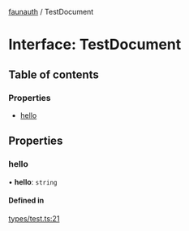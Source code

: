 [faunauth](../index.md) / TestDocument

# Interface: TestDocument

## Table of contents

### Properties

- [hello](TestDocument.md#hello)

## Properties

### hello

• **hello**: `string`

#### Defined in

[types/test.ts:21](https://github.com/alexnitta/faunauth/blob/5b231ad/src/types/test.ts#L21)
